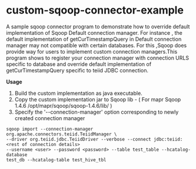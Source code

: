# custom-sqoop-connector-example

A sample sqoop connector program to demonstrate how to override default implementation of Sqoop Default connection manager.
For instance , the default implementation of getCurTimestampQuery in Default connection manager may not compatible with certain databases.
For this ,Sqoop does provide way for users to implement custom connection managers.This program shows to register your connection manager 
with connection URLS specific to database and override default implementation of getCurTimestampQuery specific to teiid JDBC connection.

**Usage**

1) Build the custom implementation as java executable. 
2) Copy the custom implementation jar to Sqoop lib - ( For mapr Sqoop 1.4.6 /opt/mapr/sqoop/sqoop-1.4.6/lib/ )
3) Specify the '--connection-manager' option corresponding to newly created connection manager 

```
sqoop import --connection-manager org.apache.connectors.teiid.TeiidManager \
--driver org.teiid.jdbc.TeiidDriver --verbose --connect jdbc:teiid:<rest of connection details> 
--username <user> --password <password> --table test_table --hcatalog-database 
test_db --hcatalog-table test_hive_tbl
```
